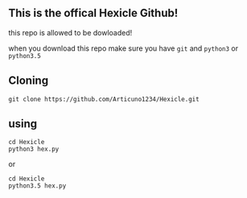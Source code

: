 ## This is the offical Hexicle Github!


this repo is allowed to be dowloaded!

when you download this repo make sure you have
`git`
and
`python3` or `python3.5`

## Cloning

```
git clone https://github.com/Articuno1234/Hexicle.git
```

## using

```
cd Hexicle
python3 hex.py
```
or
```
cd Hexicle
python3.5 hex.py
```
